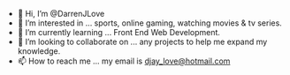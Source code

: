 - 👋 Hi, I’m @DarrenJLove
- 👀 I’m interested in ... sports, online gaming, watching movies & tv series.
- 🌱 I’m currently learning ... Front End Web Development.
- 💞️ I’m looking to collaborate on ... any projects to help me expand my knowledge.
- 📫 How to reach me ... my email is djay_love@hotmail.com

<!---
DarrenJLove/DarrenJLove is a ✨ special ✨ repository because its `README.md` (this file) appears on your GitHub profile.
You can click the Preview link to take a look at your changes.
--->
